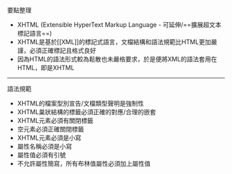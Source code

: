 要點整理
- XHTML (Extensible HyperText Markup Language - 可延伸/==擴展超文本標記語言==)
- XHTML是基於[[XML]]的標記式語言，文檔結構和語法規範比HTML更加嚴謹，必須正確標記且格式良好
- 因為HTML的語法形式較為鬆散也未嚴格要求，於是便將XML的語法套用在HTML，即是XHTML

---

語法規範
- XHTML的檔案型別宣告/文檔類型聲明是強制性
- XHTML巢狀結構的標籤必須正確的對應/合理的嵌套
- XHTML元素必須有關閉標籤
- 空元素必須正確關閉標籤
- XHTML元素必須是小寫
- 屬性名稱必須是小寫
- 屬性值必須有引號
- 不允許屬性簡寫，所有布林值屬性必須加上屬性值